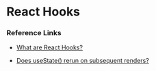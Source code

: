 # React Hooks

### Reference Links

* [What are React Hooks?](https://www.robinwieruch.de/react-hooks)

* [Does useState() rerun on subsequent renders?](https://blog.logrocket.com/a-guide-to-usestate-in-react-ecb9952e406c/)



